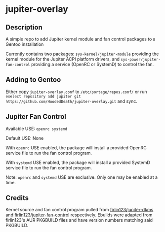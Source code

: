 # jupiter-overlay

## Description
A simple repo to add Jupiter kernel module and fan control packages to a Gentoo installation

Currently contains two packages: `sys-kernel/jupiter-module` providing the kernel module for the Jupiter ACPI platform drivers, and `sys-power/jupiter-fan-control` providing a service (OpenRC or SystemD) to control the fan.

## Adding to Gentoo
Either copy `jupiter-overlay.conf` to `/etc/portage/repos.conf/` or run `eselect repository add jupiter git https://github.com/HoodedDeath/jupiter-overlay.git` and sync.

## Jupiter Fan Control
Available USE: `openrc systemd`

Default USE: None

With `openrc` USE enabled, the package will install a provided OpenRC service file to run the fan control program.

With `systemd` USE enabled, the package will install a provided SystemD service file to run the fan control program.

Note: `openrc` and `systemd` USE are exclusive. Only one may be enabled at a time.

## Credits
Kernel source and fan control program pulled from [firlin123/jupiter-dkms](https://github.com/firlin123/jupiter-dkms) and [firlin123/jupiter-fan-control](https://github.com/firlin123/jupiter-fan-control) respectively. Ebuilds were adapted from firlin123's AUR PKGBUILD files and have version numbers matching said PKGBUILD.
